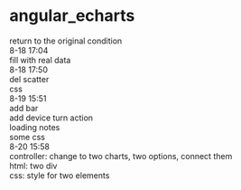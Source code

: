# angular_echarts
return to the original condition 
<br>
8-18 17:04
<br>
fill with real data 
<br>
8-18 17:50
<br>
del scatter
<br>
css
<br>
8-19 15:51
<br>
add bar
<br>
add device turn action
<br>
loading notes
<br>
some css
<br>
8-20 15:58
<br>
controller: change to two charts, two options, connect them
<br>
html: two div
<br>
css: style for two elements